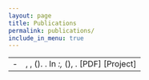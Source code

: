 ```yaml
---
layout: page
title: Publications
permalink: publications/
include_in_menu: true
---
```


<!-- See https://github.com/pcooksey/bibtex-js/wiki for formatting -->

<script type="text/javascript" src="/js/bibtex_js.min.js"></script>

<bibtex src="/assets/publications/publications.bib"></bibtex>

<div class="bibtex_structure">
<div class="group year" extra="DESC number">
  <div class="templates"></div>
</div>
</div>

<div class="bibtex_template">
<table>
<td style="vertical-align:top;">
-</td><td>
<!-- Line below should be on single line to prevent additional whitespaces -->
<span class="author" max="5" conjunction=", &"><span class="von"></span> <span class="last"></span><span class="junior">, </span><span class="first_initial">, </span></span><span class="if year"> (<span class="year"></span>)</span>. <span class="title"></span>. <span class="if journal"><i><span class="journal"></span></i></span><span class="if booktitle">In <i><span class="booktitle"></span></i></span><span class="if eprint"><i><span class="if archivePrefix"><span class="archiveprefix"></span>:</span><span class="eprint"></span></i></span><span class="if volume"><i>, <span class="volume"></span></i></span><span class="if number">(<span class="number"></span>)</span><span class="if pages">, <span class="pages"></span></span><span class="if journal || booktitle || eprint">.</span><span class="if pdf_url"> [<a class="pdf_url">PDF</a>]</span><span class="if project_url"> [<a class="project_url">Project</a>]</span>
    </td>
    </table>
</div>

<div id="bibtex_display"></div>